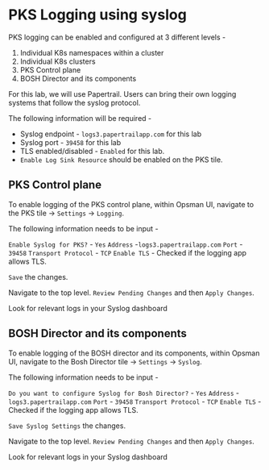 
# PKS Logging using syslog

PKS logging can be enabled and configured at 3 different levels - 

1. Individual K8s namespaces within a cluster
2. Individual K8s clusters
3. PKS Control plane
4. BOSH Director and its components

For this lab, we will use Papertrail. Users can bring their own logging systems that follow the syslog protocol. 

The following information will be required - 

* Syslog endpoint - `logs3.papertrailapp.com` for this lab
* Syslog port - `39458` for this lab
* TLS enabled/disabled - `Enabled` for this lab. 
* `Enable Log Sink Resource` should be enabled on the PKS tile.

## PKS Control plane

To enable logging of the PKS control plane, within Opsman UI, navigate to the PKS tile -> `Settings` -> `Logging`.

The following information needs to be input - 

`Enable Syslog for PKS?` - `Yes`
`Address` -`logs3.papertrailapp.com` 
`Port` - `39458`
`Transport Protocol` - `TCP`
`Enable TLS` - Checked if the logging app allows TLS.

`Save` the changes. 

Navigate to the top level. `Review Pending Changes` and then `Apply Changes`. 

Look for relevant logs in your Syslog dashboard

## BOSH Director and its components

To enable logging of the BOSH director and its components, within Opsman UI, navigate to the Bosh Director tile -> `Settings` -> `Syslog`.

The following information needs to be input - 

`Do you want to configure Syslog for Bosh Director?` - `Yes`
`Address` -`logs3.papertrailapp.com` 
`Port` - `39458`
`Transport Protocol` - `TCP`
`Enable TLS` - Checked if the logging app allows TLS.

`Save Syslog Settings` the changes. 

Navigate to the top level. `Review Pending Changes` and then `Apply Changes`. 

Look for relevant logs in your Syslog dashboard
<!--stackedit_data:
eyJoaXN0b3J5IjpbMTQzODA0MDEwMywtMjEzMTc0ODMwOSwyMD
A5NDM5NTU1LDc4NTY5NjA1NywyMTA2OTE0ODQ3LDEyMjY5ODIz
ODldfQ==
-->